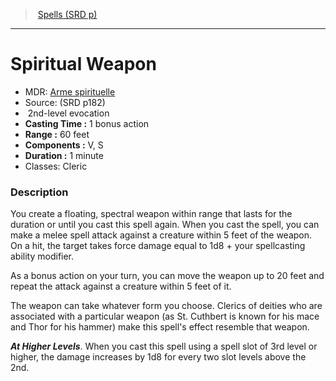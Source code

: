 ﻿---
!SpellVO
Level: 2
Type: evocation
CastingTime: 1 bonus action
Range: 60 feet
Components: V, S
Duration: 1 minute
Classes: Cleric
Id: spells_vo.md#spiritual-weapon
ParentLink: spells_vo.md#spells-srd-p
Name: Spiritual Weapon
ParentName: Spells (SRD p)
NameLevel: 1
AltName: '[Arme spirituelle](hd_spells_arme_spirituelle.md)'
Source: (SRD p182)
---
> [Spells (SRD p)](srd_spells.md)

---

# Spiritual Weapon

- MDR: [Arme spirituelle](hd_spells_arme_spirituelle.md)
- Source: (SRD p182)
-  2nd-level evocation
- **Casting Time :** 1 bonus action
- **Range :** 60 feet
- **Components :** V, S
- **Duration :** 1 minute
- Classes: Cleric

### Description

You create a floating, spectral weapon within range that lasts for the duration or until you cast this spell again. When you cast the spell, you can make a melee spell attack against a creature within 5 feet of the weapon. On a hit, the target takes force damage equal to 1d8 + your spellcasting ability modifier.

As a bonus action on your turn, you can move the weapon up to 20 feet and repeat the attack against a creature within 5 feet of it.

The weapon can take whatever form you choose. Clerics of deities who are associated with a particular weapon (as St. Cuthbert is known for his mace and Thor for his hammer) make this spell's effect resemble that weapon.

**_At Higher Levels_**. When you cast this spell using a spell slot of 3rd level or higher, the damage increases by 1d8 for every two slot levels above the 2nd.

